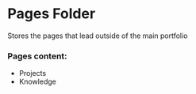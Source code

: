 # Pages Folder
Stores the pages that lead outside of the main portfolio

### Pages content:
- Projects
- Knowledge